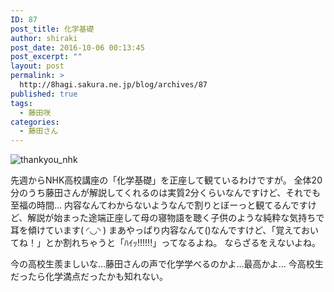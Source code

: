 ```yaml
---
ID: 87
post_title: 化学基礎
author: shiraki
post_date: 2016-10-06 00:13:45
post_excerpt: ""
layout: post
permalink: >
  http://8hagi.sakura.ne.jp/blog/archives/87
published: true
tags:
  - 藤田咲
categories:
  - 藤田さん
---
```

![thankyou_nhk](http://8hagi.sakura.ne.jp/blog/wp-content/uploads/2016/10/nhk.jpg)

先週からNHK高校講座の「化学基礎」を正座して観ているわけですが。
全体20分のうち藤田さんが解説してくれるのは実質2分くらいなんですけど、それでも至福の時間…
内容なんてわからないようなんで割りとぼーっと観てるんですけど、解説が始まった途端正座して母の寝物語を聴く子供のような純粋な気持ちで耳を傾けています( ◜◡◝ )
まあやっぱり内容なんて()なんですけど、「覚えておいてね！」とか割れちゃうと「ﾊｲｯ!!!!!!」ってなるよね。
ならざるをえないよね。

今の高校生羨ましいな…藤田さんの声で化学学べるのかよ…最高かよ…
今高校生だったら化学満点だったかも知れない。